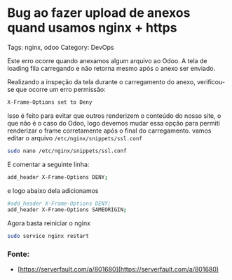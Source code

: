 # Bug ao fazer upload de anexos quand usamos nginx + https

Tags: nginx, odoo
Category: DevOps

Este erro ocorre quando anexamos algum arquivo ao Odoo. A tela de loading fila carregando e não retorna mesmo após o anexo ser enviado.

Realizando a inspeção da tela durante o carregamento do anexo, verificou-se que ocorre um erro permissão:

```bash
X-Frame-Options set to Deny
```

Isso é feito para evitar que outros renderizem o conteúdo do nosso site, o que não é o caso do Odoo, logo devemos mudar essa opção para permiti renderizar o frame corretamente após o final do carregamento.
vamos editar o arquivo `/etc/nginx/snippets/ssl.conf`

```bash
sudo nano /etc/nginx/snippets/ssl.conf
```

E comentar a seguinte linha:

```bash
add_header X-Frame-Options DENY;
```

e logo abaixo dela adicionamos

```bash
#add_header X-Frame-Options DENY;
add_header X-Frame-Options SAMEORIGIN;
```

Agora basta reiniciar o nginx

```bash
sudo service nginx restart
```

### Fonte:

- [https://serverfault.com/a/801680](https://serverfault.com/a/801680)